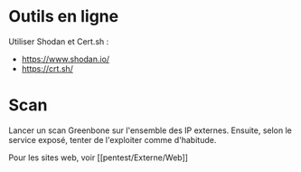 ```toc

```

# Outils en ligne

Utiliser Shodan et Cert.sh : 
- https://www.shodan.io/
- https://crt.sh/

# Scan

Lancer un scan Greenbone sur l'ensemble des IP externes.
Ensuite, selon le service exposé, tenter de l'exploiter comme d'habitude.

Pour les sites web, voir [[pentest/Externe/Web]] 